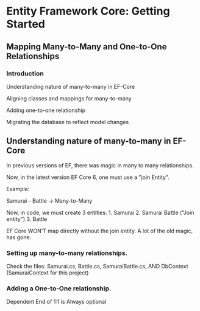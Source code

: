 # Entity Framework Core: Getting Started

## Mapping Many-to-Many and One-to-One Relationships

### Introduction

Understanding nature of many-to-many in EF-Core

Aligning classes and mappings for many-to-many

Adding one-to-one relationship

Migrating the database to reflect model changes

## Understanding nature of many-to-many in EF-Core

In previous versions of EF, there was magic in many to many relationships.

Now, in the latest version EF Core 6, one must use a "join Entity".

Example:

Samurai - Battle -> Many-to-Many

Now, in code, we must create 3 entities:
    1. Samurai
    2. Samurai Battle    ("Join entity")
    3. Battle

EF Core WON'T map directly without the join entity. A lot of the old magic, has gone.

### Setting up many-to-many relationships.

Check the files: Samurai.cs, Battle.cs, SamuraiBattle.cs, AND DbContext (SamuraiContext for this project)

### Adding a One-to-One relationship.

Dependent End of 1:1 is Always optional
